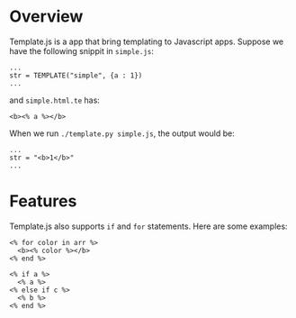 Overview
========

Template.js is a app that bring templating to Javascript apps. Suppose we have the following snippit in `simple.js`:

    ...
    str = TEMPLATE("simple", {a : 1})
    ...
    
and `simple.html.te` has:
    
    <b><% a %></b>
  
When we run `./template.py simple.js`, the output would be:

    ...
    str = "<b>1</b>"
    ...
    
Features
========

Template.js also supports `if` and `for` statements. Here are some examples:

    <% for color in arr %>
      <b><% color %></b>
    <% end %>
    
    <% if a %>
      <% a %>
    <% else if c %>
      <% b %>
    <% end %>
